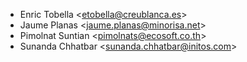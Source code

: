 - Enric Tobella \<<etobella@creublanca.es>\>
- Jaume Planas \<<jaume.planas@minorisa.net>\>
- Pimolnat Suntian \<<pimolnats@ecosoft.co.th>\>
- Sunanda Chhatbar \<<sunanda.chhatbar@initos.com>\>
